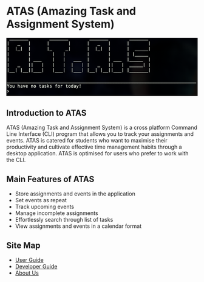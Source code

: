 # ATAS (Amazing Task and Assignment System)

![ATAS Startup Screen](docs/images/Atas_StartUp.png)

## Introduction to ATAS
ATAS (Amazing Task and Assignment System) is a cross platform Command Line Interface (CLI) program that allows you to track your assignments and events. ATAS is catered for students who want to maximise their productivity and cultivate effective time management habits through a desktop application. ATAS is optimised for users who prefer to work with the CLI.

## Main Features of ATAS
- Store assignments and events in the application
- Set events as repeat
- Track upcoming events 
- Manage incomplete assignments
- Effortlessly search through list of tasks
- View assignments and events in a calendar format 

## Site Map 
* [User Guide](https://ay1920s2-cs2113t-m16-1.github.io/tp/UserGuide.html)
* [Developer Guide](https://ay1920s2-cs2113t-m16-1.github.io/tp/DeveloperGuide.html)
* [About Us](https://ay1920s2-cs2113t-m16-1.github.io/tp/AboutUs.html)


